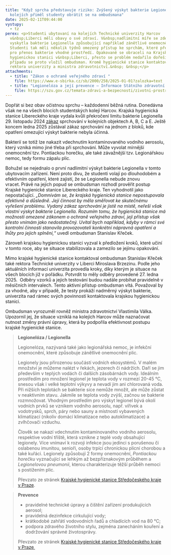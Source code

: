 ```yaml
---
title: "Když sprcha představuje riziko: Zvýšený výskyt bakterie Legionella na
  kolejích přiměl studenty obrátit se na ombudsmana"
date: 2025-02-11T09:44:00
vystupy:
  - tz
perex: <p>Studenti ubytovaní na kolejích Technické univerzity Harcov
  v&nbsp;Liberci měli obavy o své zdraví. V&nbsp;nadlimitní míře se zde totiž
  vyskytla bakterie Legionella způsobující například zánětlivé onemocnění plic.
  Studenti tak měli několik týdnů omezený přístup ke sprchám, které představují
  pro přenos bakterie vhodné prostředí. Opakovaně se obraceli na Krajskou
  hygienickou stanici v&nbsp;Liberci, přesto se problém nedařilo dořešit. Do
  případu se proto vložil ombudsman. Kromě hygienické stanice kontaktoval také
  rektora univerzity a ministra zdravotnictví.&nbsp; &nbsp;</p>
attachments:
  - title: "Zákon o ochraně veřejného zdraví "
    file: https://www.e-sbirka.cz/sb/2000/258/2025-01-01?zalozka=text
  - title: "Legionelóza a její prevence – Informace Státního zdravotní ústavu "
    file: https://szu.gov.cz/temata-zdravi-a-bezpecnosti/zivotni-prostredi/kvalita-vody/pitna-voda/legioneloza-a-jeji-prevence/
---
```

<p>Dopřát si bez obav očistnou sprchu – každodenní běžná rutina. Donedávna však ne na všech blocích studentských kolejí Harcov.&nbsp;Krajská hygienická stanice Libereckého kraje vydala kvůli překročení limitu bakterie Legionella 29. listopadu 2024 <a href="https://www.khslbc.cz/aktuality/zakaz-sprchovani-na-vysokoskolskych-kolejich">zákaz</a> sprchování v&nbsp;kolejních objektech A, B, C a E.&nbsp;Ještě koncem ledna 2025 zůstával zákaz sprchování na jednom z bloků, kde opatření omezující výskyt bakterie nebyla účinná.&nbsp;</p><p>Bakterií se totiž lze nakazit vdechnutím kontaminovaného vodního aerosolu, který vzniká mimo jiné třeba při sprchování. Může vyvolat mírnější onemocnění tzv. Pontiackou horečku, ale také závažnější tzv. Legionářskou nemoc, tedy formu zápalu plic.&nbsp;</p><p>Bohužel se nejednalo o první nadlimitní výskyt bakterie Legionella v&nbsp;tomto ubytovacím zařízení. Není proto divu, že studenti volají po dlouhodobém a efektivním opatření, které zajistí, že se Legionella nebude znovu vracet.&nbsp;Právě na jejich popud se ombudsman rozhodl prověřit postup Krajské hygienické stanice Libereckého kraje. Ten vyhodnotil jako nepostačující. <i>„Domnívám se, že krajská hygienická stanice nepostupovala efektivně a důsledně. Její činnost by měla směřovat ke skutečnému vyřešení problému. Vydaný zákaz sprchování je jistě na místě, neřeší však vlastní výskyt bakterie Legionella. Rozumím tomu, že hygienická stanice má možnosti omezené zákonem o ochraně veřejného zdraví, její přístup však přesto vnímám jako nedostatečný. Uvítal bych například, kdyby v&nbsp;rámci své kontrolní činnosti stanovila provozovateli konkrétní nápravná opatření a lhůty pro jejich splnění,“&nbsp;</i>uvedl ombudsman Stanislav Křeček.</p><p>Zároveň krajskou hygienickou stanici vyzval k předložení kroků, které učiní v tomto roce, aby se situace stabilizovala a zamezilo se jejímu opakování.</p><p>Mimo krajské hygienické stanice kontaktoval ombudsman Stanislav Křeček také rektora Technické univerzity v Liberci&nbsp;Miroslava Brzezinu. Podle jeho aktuálních informací univerzita provedla kroky, díky kterým je situace na všech blocích již v&nbsp;pořádku. Potvrdit to měly odběry&nbsp;provedené 27. ledna 2025. &nbsp;Odběry vzorků a jejich testování budou nadále probíhat pravidelně v měsíčních intervalech. Tento aktivní přístup ombudsman vítá. Považoval by za vhodné, aby v&nbsp;případě, že testy prokáží nadměrný výskyt bakterie, univerzita nad rámec svých povinností kontaktovala krajskou hygienickou stanici.</p><p>Ombudsman vyrozuměl rovněž&nbsp;ministra zdravotnictví Vlastimila Válka. Upozornil jej, že situace vzniklá na kolejích Harcov může naznačovat nutnost změny právní úpravy, která by podpořila efektivnost postupu krajské hygienické stanice.</p><blockquote><p><strong>Legionelóza / Legionella</strong></p><p>Legionelóza, nazývaná také jako legionářská nemoc, je infekční onemocnění, které způsobuje zánětlivé onemocnění plic.</p><p>Legionely jsou přirozenou součástí vodních ekosystémů. V&nbsp;malém množství je můžeme nalézt v&nbsp;řekách, jezerech či nádržích. Daří se jim především v&nbsp;teplých vodách či dalších zásobárnách vody. Ideálním prostředím pro množení legionel je teplota vody v&nbsp;rozmezí 20-45 °C, snesou však i velké teplotní výkyvy a nevadí jim ani chlorovaná voda. Při nižších teplotách se bakterie sice nemůže množit, ale může zůstat v&nbsp;neaktivním stavu. Jakmile se teplota vody zvýší, začnou se bakterie rozmnožovat. Vhodným prostředím pro výskyt legionel bývá okolí vodních prvků se vznikem vodního aerosolu, např. vířivek a vodotrysků, sprch, páry nebo sauny a místností vybavených klimatizací (nikoliv domácí klimatizace nebo autoklimatizace) a zvlhčovači vzduchu.</p><p>Člověk se nakazí vdechnutím kontaminovaného vodního aerosolu, respektive vodní tříště, která vznikne z&nbsp;teplé vody obsahující legionely. Více vnímaví k&nbsp;rozvoji infekce jsou jedinci s&nbsp;porušenou či oslabenou imunitou, senioři, osoby trpící chronickou plicní chorobou a také kuřáci. Legionely způsobují 2 formy onemocnění, <i>Pontiackou horečku</i> vyznačující se lehkým až bezpříznakovým průběhem a <i>Legionelovou pneumonii</i>, kterou charakterizuje těžší průběh nemoci s&nbsp;postižením plic.</p><p>Převzato ze stránek <a href="https://khsstc.cz/legioneloza/">Krajské hygienické stanice Středočeského kraje v&nbsp;Praze</a>.</p></blockquote><blockquote><p><strong>Prevence</strong></p><ul><li>pravidelné technické úpravy a čištění zařízení produkujících aerosol; </li><li>pravidelná dezinfekce cirkulující vody;</li><li>krátkodobé zahřátí vodovodních řadů a chladících vod na 80 °C;</li><li>podpora zdravého životního stylu, zejména zanecháním kouření a dodržování správné životosprávy.</li></ul><p>Převzato ze stránek <a href="https://khsstc.cz/legioneloza/">Krajské hygienické stanice Středočeského kraje v&nbsp;Praze&nbsp;</a></p></blockquote><p>&nbsp;</p><p>&nbsp;</p>
